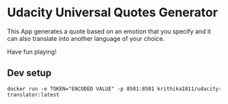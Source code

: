 # Udacity Universal Quotes Generator

This App generates a quote based on an emotion that you specify
and it can also translate into another language
of your choice.

Have fun playing!

## Dev setup

```code
docker run -e TOKEN="ENCODED VALUE" -p 8501:8501 krithika1811/udacity-translator:latest
```